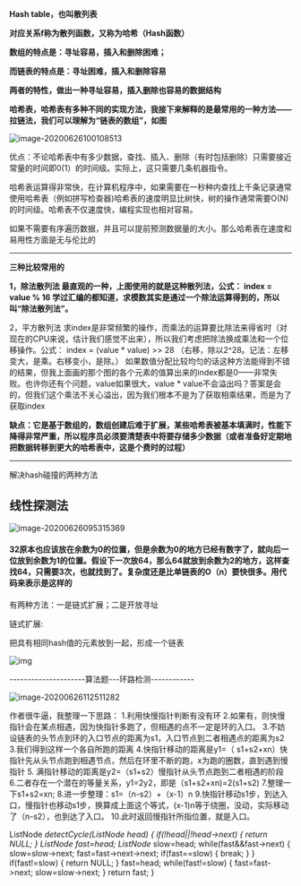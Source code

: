 **Hash table，也叫散列表**

**对应关系f称为散列函数，又称为哈希（Hash函数）**



**数组的特点是：寻址容易，插入和删除困难；**

**而链表的特点是：寻址困难，插入和删除容易**

**两者的特性，做出一种寻址容易，插入删除也容易的数据结构**

**哈希表，哈希表有多种不同的实现方法，我接下来解释的是最常用的一种方法——拉链法，我们可以理解为“链表的数组”，如图**

![image-20200626100108513](https://gitee.com/andylinchuanxin/bookimagenew/raw/master/img/image-20200626100108513.png)



优点：不论哈希表中有多少数据，查找、插入、删除（有时包括删除）只需要接近常量的时间即0(1）的时间级。实际上，这只需要几条机器指令。

哈希表运算得非常快，在计算机程序中，如果需要在一秒种内查找上千条记录通常使用哈希表（例如拼写检查器)哈希表的速度明显比树快，树的操作通常需要O(N)的时间级。哈希表不仅速度快，编程实现也相对容易。

如果不需要有序遍历数据，并且可以提前预测数据量的大小。那么哈希表在速度和易用性方面是无与伦比的

---

**三种比较常用的**

**1，除法散列法 
最直观的一种，上图使用的就是这种散列法，公式： 
   index = value % 16 
学过汇编的都知道，求模数其实是通过一个除法运算得到的，所以叫“除法散列法”。**



2，平方散列法 
求index是非常频繁的操作，而乘法的运算要比除法来得省时（对现在的CPU来说，估计我们感觉不出来），所以我们考虑把除法换成乘法和一个位移操作。公式： 
      index = (value * value) >> 28   （右移，除以2^28。记法：左移变大，是乘。右移变小，是除。）
如果数值分配比较均匀的话这种方法能得到不错的结果，但我上面画的那个图的各个元素的值算出来的index都是0——非常失败。也许你还有个问题，value如果很大，value * value不会溢出吗？答案是会的，但我们这个乘法不关心溢出，因为我们根本不是为了获取相乘结果，而是为了获取index









**缺点：它是基于数组的，数组创建后难于扩展，某些哈希表被基本填满时，性能下降得非常严重，所以程序员必须要清楚表中将要存储多少数据（或者准备好定期地把数据转移到更大的哈希表中，这是个费时的过程）**





----

解决hash碰撞的两种方法

## 线性探测法

![image-20200626095315369](https://gitee.com/andylinchuanxin/bookimagenew/raw/master/img/image-20200626095315369.png)

#### 32原本也应该放在余数为0的位置，但是余数为0的地方已经有数字了，就向后一位放到余数为1的位置。假设下一次放64，那么64就放到余数为2的地方，这样查找64，只需要3次，也就找到了。复杂度还是比单链表的O（n）要快很多。用代码来表示是这样的







有两种方法：一是链式扩展；二是开放寻址

链式扩展:

把具有相同hash值的元素放到一起，形成一个链表

![img](https://img2018.cnblogs.com/blog/1141637/201906/1141637-20190617111541637-2103439389.png)































---------------------算法题---环路检测------------

![image-20200626112511282](https://gitee.com/andylinchuanxin/bookimagenew/raw/master/img/image-20200626112511282.png)

作者很牛逼，我整理一下思路： 1.利用快慢指针判断有没有环 2.如果有，则快慢指针会在某点相遇，因为快指针多跑了，但相遇的点不一定是环的入口。 3.不妨设链表的头节点到环的入口节点的距离为s1，入口节点到二者相遇点的距离为s2 3.我们得到这样一个各自所跑的距离 4.快指针移动的距离是y1=（ s1+s2+xn）快指针先从头节点跑到相遇节点，然后在环里不断的跑，x为跑的圈数，直到遇到慢指针 5. 满指针移动的距离是y2=（s1+s2）慢指针从头节点跑到二者相遇的阶段 6.二者存在一个潜在的等量关系，y1=2y2，即是（s1+s2+xn)=2(s1+s2) 7.整理一下s1+s2=xn; 8.进一步整理：s1=（n-s2）+（x-1）n 9.快指针移动s1步，到达入口，慢指针也移动s1步，换算成上面这个等式，(x-1)n等于绕圈，没动，实际移动了（n-s2），也到达了入口。 10.此时返回慢指针所指位置，就是入口。





ListNode *detectCycle(ListNode *head) {
        if(!head||!head->next)
        {
            return NULL;
        }
        ListNode* fast=head;
        ListNode* slow=head;
        while(fast&&fast->next)
        {
            slow=slow->next;
            fast=fast->next->next;
            if(fast==slow)
            {
                break;
            }
        }
        if(fast!=slow)
        {
            return NULL;
        }
        fast=head;
        while(fast!=slow)
        {
            fast=fast->next;
            slow=slow->next;
        }
        return fast;
    }

